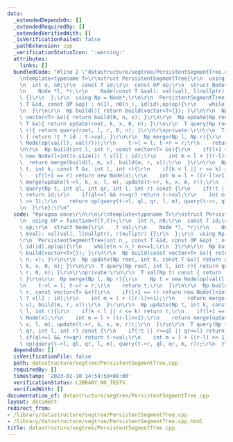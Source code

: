 ```yaml
---
data:
  _extendedDependsOn: []
  _extendedRequiredBy: []
  _extendedVerifiedWith: []
  _isVerificationFailed: false
  _pathExtension: cpp
  _verificationStatusIcon: ':warning:'
  attributes:
    links: []
  bundledCode: "#line 2 \"datastructure/segtree/PersistentSegmentTree.cpp\"\n\r\n\r\
    \ntemplate<typename T>\r\nstruct PersistentSegmentTree{\r\n  using OP = function<T(T,T)>;\r\
    \n  int n, n0;\r\n  const T id;\r\n  const OP op;\r\n  struct Node{\r\n    T val;\r\
    \n    Node *l, *r;\r\n    Node(const T &val): val(val), l(nullptr), r(nullptr)\
    \ {}\r\n  };\r\n  using Np = Node*;\r\n\r\n  PersistentSegmentTree(int n_, const\
    \ T &id, const OP &op) : n(1), n0(n_), id(id),op(op){\r\n    while(n < n_) n<<=1;\r\
    \n  }\r\n\r\n  Np build(){ return build(vector<T>{}); }\r\n\r\n  Np build(const\
    \ vector<T> &v){ return build(0, n, v); }\r\n\r\n  Np update(Np root, int k, const\
    \ T &x){ return update(root, k, x, 0, n); }\r\n\r\n  T query(Np root, int l, int\
    \ r){ return query(root, l, r, 0, n); }\r\n\r\nprivate:\r\n\r\n  T val(Np t) const\
    \ { return !t ? id : t->val; }\r\n\r\n  Np merge(Np l, Np r){\r\n    Np t = new\
    \ Node(op(val(l), val(r)));\r\n    t->l = l; t->r = r;\r\n    return t;\r\n  }\r\
    \n\r\n  Np build(int l, int r, const vector<T> &v){\r\n    if(l+1 == r) return\
    \ new Node(l<int(v.size()) ? v[l] : id);\r\n    int m = l + ((r-l)>>1);\r\n  \
    \  return merge(build(l, m, v), build(m, r, v));\r\n  }\r\n\r\n  Np update(Np\
    \ t, int k, const T &x, int l, int r){\r\n    if(k < l || r <= k) return t;\r\n\
    \    if(l+1 == r) return new Node(x);\r\n    int m = l + ((r-l)>>1);\r\n    return\
    \ merge(update(t->l, k, x, l, m), update(t->r, k, x, m, r));\r\n  }\r\n\r\n  T\
    \ query(Np t, int ql, int qr, int l, int r) const {\r\n    if(!t || r<=ql || qr<=l)\
    \ return id;\r\n    if(ql<=l && r<=qr) return t->val;\r\n    int m = l + ((r-l)\
    \ >> 1);\r\n    return op(query(t->l, ql, qr, l, m), query(t->r, ql, qr, m, r));\r\
    \n  }\r\n};\r\n"
  code: "#pragma once\r\n\r\n\r\ntemplate<typename T>\r\nstruct PersistentSegmentTree{\r\
    \n  using OP = function<T(T,T)>;\r\n  int n, n0;\r\n  const T id;\r\n  const OP\
    \ op;\r\n  struct Node{\r\n    T val;\r\n    Node *l, *r;\r\n    Node(const T\
    \ &val): val(val), l(nullptr), r(nullptr) {}\r\n  };\r\n  using Np = Node*;\r\n\
    \r\n  PersistentSegmentTree(int n_, const T &id, const OP &op) : n(1), n0(n_),\
    \ id(id),op(op){\r\n    while(n < n_) n<<=1;\r\n  }\r\n\r\n  Np build(){ return\
    \ build(vector<T>{}); }\r\n\r\n  Np build(const vector<T> &v){ return build(0,\
    \ n, v); }\r\n\r\n  Np update(Np root, int k, const T &x){ return update(root,\
    \ k, x, 0, n); }\r\n\r\n  T query(Np root, int l, int r){ return query(root, l,\
    \ r, 0, n); }\r\n\r\nprivate:\r\n\r\n  T val(Np t) const { return !t ? id : t->val;\
    \ }\r\n\r\n  Np merge(Np l, Np r){\r\n    Np t = new Node(op(val(l), val(r)));\r\
    \n    t->l = l; t->r = r;\r\n    return t;\r\n  }\r\n\r\n  Np build(int l, int\
    \ r, const vector<T> &v){\r\n    if(l+1 == r) return new Node(l<int(v.size())\
    \ ? v[l] : id);\r\n    int m = l + ((r-l)>>1);\r\n    return merge(build(l, m,\
    \ v), build(m, r, v));\r\n  }\r\n\r\n  Np update(Np t, int k, const T &x, int\
    \ l, int r){\r\n    if(k < l || r <= k) return t;\r\n    if(l+1 == r) return new\
    \ Node(x);\r\n    int m = l + ((r-l)>>1);\r\n    return merge(update(t->l, k,\
    \ x, l, m), update(t->r, k, x, m, r));\r\n  }\r\n\r\n  T query(Np t, int ql, int\
    \ qr, int l, int r) const {\r\n    if(!t || r<=ql || qr<=l) return id;\r\n   \
    \ if(ql<=l && r<=qr) return t->val;\r\n    int m = l + ((r-l) >> 1);\r\n    return\
    \ op(query(t->l, ql, qr, l, m), query(t->r, ql, qr, m, r));\r\n  }\r\n};\r\n"
  dependsOn: []
  isVerificationFile: false
  path: datastructure/segtree/PersistentSegmentTree.cpp
  requiredBy: []
  timestamp: '2023-02-10 14:54:58+09:00'
  verificationStatus: LIBRARY_NO_TESTS
  verifiedWith: []
documentation_of: datastructure/segtree/PersistentSegmentTree.cpp
layout: document
redirect_from:
- /library/datastructure/segtree/PersistentSegmentTree.cpp
- /library/datastructure/segtree/PersistentSegmentTree.cpp.html
title: datastructure/segtree/PersistentSegmentTree.cpp
---
```

